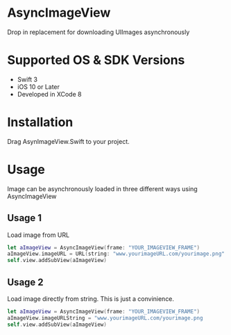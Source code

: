 # AsyncImageView
Drop in replacement for downloading UIImages asynchronously

# Supported OS & SDK Versions
* Swift 3
* iOS 10 or Later
* Developed in XCode 8

# Installation
Drag AsynImageView.Swift to your project.

# Usage
Image can be asynchronously loaded in three different ways using AsyncImageView

## Usage 1
Load image from URL
```Swift
let aImageView = AsyncImageView(frame: "YOUR_IMAGEVIEW_FRAME")
aImageView.imageURL = URL(string: "www.yourimageURL.com/yourimage.png"
self.view.addSubView(aImageView)
```

## Usage 2
Load image directly from string. This is just a convinience.
```Swift
let aImageView = AsyncImageView(frame: "YOUR_IMAGEVIEW_FRAME")
aImageView.imageURLString = "www.yourimageURL.com/yourimage.png
self.view.addSubView(aImageView)
```

